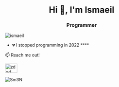 <h1 align="center">Hi 👋, I'm Ismaeil</h1>
<h3 align="center">Programmer</h3>

<p align="left"> <img src="https://komarev.com/ghpvc/?username=sm3n&label=Profile%20views&color=0e75b6&style=flat" alt="ismaeil" /> </p>

- 💔 I stopped programming in 2022 ****


📫 Reach me out!

<p align="left">
<a href="https://instagram.com/zdod" target="blank"><img align="center" src="https://raw.githubusercontent.com/rahuldkjain/github-profile-readme-generator/master/src/images/icons/Social/instagram.svg" alt="zdod" height="30" width="40" /></a>
</p>



<p><img align="center" src="https://github-readme-stats.vercel.app/api/top-langs?username=Sm3N&show_icons=true&locale=en&layout=compact" alt="Sm3N" /></p>

